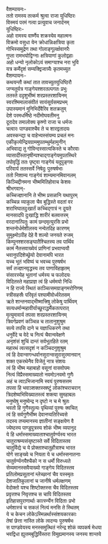 वैशम्पायनः-  
ततो रामस्य तत्कर्म श्रुत्वा राजा युधिष्ठिरः  
विस्मयं परमं गत्वा प्रत्युवाच जनार्दनम्  
युधिष्ठिरः-  
अहो रामस्य वार्ष्णेय शक्रस्येव महात्मनः  
विक्रमो वसुधा येन क्रोधान्निःक्षत्रिया कृता  
गोभिस्समुद्रेण तथा गोलाङ्गूलर्क्षवानरैः  
गुप्ता रामभयोद्विग्नाः क्षत्रियाणां कुलोद्वहाः  
अहो धन्यो नृलोकोऽयं समाग्याश्च नरा भुवि  
यत्र कर्मेदृशं सम्यक्द्विजाग्र्यैः कृतमच्युत  
वैशम्पायनः-  
कथयन्तौ कथां तात तावच्युतयुधिष्ठिरौ  
जग्मतुर्यत्र गाङ्गेयश्शरतल्पगतः प्रभुः  
ततस्ते ददृशुर्भीष्मं शरप्रस्तरशायिनम्  
स्वरश्मिमालासंवीतं सायंसूर्यसमप्रभम्  
उपास्यमानं मुनिभिर्देवैरिव शतक्रतुम्  
देशे परमधर्मिष्ठे नदीमोघवतीमनु  
दूरादेव तमालोक्य कृष्णो राजा च धर्मजः  
चत्वारः पाण्डवाश्चैव ते च शारद्वतादयः  
अवस्कन्द्या च वाहेभ्यस्संयम्य प्रचलं मनः  
एकीकृत्येन्द्रियग्राममुपतम्थुर्महामुनीन्  
अभिवाद्य तु गोविन्दस्सात्यकिस्ते च कौरवाः  
व्यासादींस्तानृषीन्पश्चाद्गाङ्गेयमुपतस्थिरे  
तपोवृद्धिं ततः पृष्ट्वा गाङ्गेयं यदुपुङ्गवः  
परिवार्य ततस्सर्वे निषेदुः पुरुषर्षभाः  
ततो निशाम्य गाङ्गेयं शाम्यमानमिवानलम्  
किञ्चिद्दीनमना भीष्ममितिहोवाच केशवः  
श्रीभगवान्-  
कच्चिज्ज्ञानानि ते भीष्म प्रसन्नानि यथापुरम्  
कच्चिन्न व्याकुला चैव बुद्धिस्ते वदतां वर  
शराभिघातदुःखार्तं कच्चिद्गात्रं न दूयते  
मानसादपि दुःखाद्धि शारीरं बलवत्तरम्  
वरदानात्पितुः कामं छन्दमृत्युरसि प्रभो  
शन्तनोर्धर्मशीलस्य नन्वेतदिह कारणम्  
सुमूक्ष्मोऽपीह देहे वै शल्यो जनयते रुजम्  
किम्पुनश्शरसङ्घातैश्चितस्य तव पार्थिव  
कामं नैतत्तवाख्येयं प्राणिनां प्रभवाप्ययौ  
भवानुपदिशेच्छ्रेयो देवानामपि भारत  
यच्च भूतं भविष्यं च भवच्च पुरुषर्षभ  
सर्वं तज्ज्ञानवृद्धस्य तव पाणाविहाहृतम्  
संसारस्येह भूतानां धर्मस्य च फलोदयः  
विदितस्ते महाप्राज्ञ त्वं हि धर्ममयो निधिः  
न हि राज्ये स्थितं काञ्चित्समग्राङ्गमरोगिणम्  
स्त्रीसहस्रैः परिवृतं पश्यामीवोर्ध्वरेतसम्  
ऋते शान्तनवाद्भीष्मात्त्रिषु लोकेषु पार्थिवम्  
सत्यधर्मान्महावीर्याच्छूराद्धर्मैकतत्परात्  
मृत्युमावार्य तपसा शरप्रस्तरशायिनम्  
त्रिवर्गप्रवणं कञ्चिन्न च तातानुशुश्रुम  
सत्ये तपसि दाने च यज्ञाधिकरणे तथा  
धनुर्वेदे च वेदे च नित्यं चैवान्ववेक्षणे  
अनृशंसं शुचिं दान्तं सर्वभूतहिते रतम्  
महारथं त्वत्सदृशं न कञ्चिदनुशुश्रुम  
त्वं हि देवान्सगन्धर्वानसुरान्ससुरासुरमानवान्  
शक्त एकरथेनैव विजेतुं नात्र संशयः  
त्वं हि भीष्म महाबाहो वसूनां वासवोपमः  
नित्यं विप्रैस्समाख्यातो नवमोऽनवमो गुणैः  
अहं च त्वाऽभिजानामि स्वयं पुरुषसत्तम  
तपसा हि भवाञ्शक्तस्स्रष्टुं लोकांश्चराचरान्  
त्रिदशेष्वभिविख्यातस्त्वं शक्त्या सुमहाबलः  
मनुष्येषु मनुष्येन्द्र न दृष्टो न च मे श्रुतः  
भवतो हि गुणैस्तुल्यः पृथिव्यां पुरुषः क्वचित्  
त्वं हि सर्वगुणैर्भीष्म देवानप्यतिरिच्यसे  
तदस्य तप्यमानस्य ज्ञातीनां सङ्क्षयेण वै  
ज्येष्ठस्य पाण्डुपुत्रस्य शोकं भीष्म व्यपानुद  
ये हि धर्मास्समाख्याताश्चातुर्वर्ण्यस्य भारत  
चातुराश्रम्यसंसृष्टास्ते सर्वे विदितास्तव  
चातुर्विद्ये च ये प्रोक्ताश्चातुर्होत्राश्च भारत  
योगे साङ्ख्ये च नियता ये च धर्मास्सनातनाः  
चातुर्वर्ण्यनयैश्चैको न स धर्मो विरुध्यते  
सेव्यमानस्सवैयाख्यो गाङ्गेय विदितस्तव  
प्रतिलोमप्रसूतानां म्लेच्छानां चैव यस्स्मृतः  
देशजातिकुलानां च जानीषे धर्मलक्षणम्  
वेदोक्तो यश्च शिष्टोक्तस्स चैव विदितस्तव  
प्रवृत्तश्च निवृत्तश्च स चापि विदितस्तव  
इतिहासपुराणार्थाः कार्त्स्न्येन विदिताः प्रभो  
धर्मशास्त्रं च सकलं नित्यं मनसि ते स्थितम्  
ये च केचन लोकेऽस्मिन्नर्थास्संशयकारकाः  
तेषां छेत्ता नास्ति लोके त्वदन्यः पुरुषर्षभः  
स पाण्डवेयस्य मनस्समुत्थितं नरेन्द्र शोकं व्यपकर्ष मेधया  
भवद्विधा ह्युत्तमबुद्धिर्विस्तरा विमुह्यमानस्य जनस्य शान्तये  
